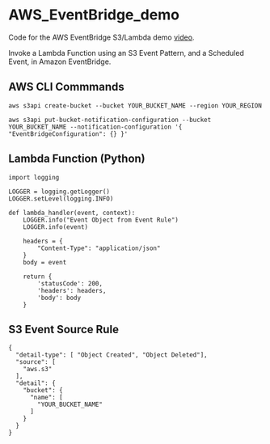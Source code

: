 # AWS_EventBridge_demo
Code for the AWS EventBridge S3/Lambda demo [video](https://www.youtube.com/watch?v=fOYFCXv9bKI).

Invoke a Lambda Function using an S3 Event Pattern, and a Scheduled Event, in Amazon EventBridge.


## AWS CLI Commmands
```
aws s3api create-bucket --bucket YOUR_BUCKET_NAME --region YOUR_REGION

aws s3api put-bucket-notification-configuration --bucket YOUR_BUCKET_NAME --notification-configuration '{ "EventBridgeConfiguration": {} }'
```


## Lambda Function (Python)
```
import logging

LOGGER = logging.getLogger()
LOGGER.setLevel(logging.INFO)

def lambda_handler(event, context):
    LOGGER.info("Event Object from Event Rule")
    LOGGER.info(event)

    headers = {
        "Content-Type": "application/json"
    }
    body = event    
    
    return {
        'statusCode': 200,
        'headers': headers,
        'body': body
    }
```

## S3 Event Source Rule
```
{
  "detail-type": [ "Object Created", "Object Deleted"],
  "source": [
    "aws.s3"
  ],
  "detail": {
    "bucket": {
      "name": [
        "YOUR_BUCKET_NAME"
      ]
    }
  }
}
```